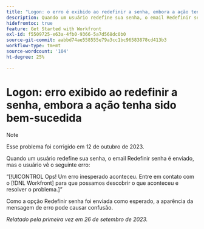 ```yaml
---
title: "Logon: o erro é exibido ao redefinir a senha, embora a ação tenha sido bem-sucedida"
description: Quando um usuário redefine sua senha, o email Redefinir senha é enviado, mas o usuário vê um erro.
hidefromtoc: true
feature: Get Started with Workfront
exl-id: f5509725-e63a-4fb0-9366-5a7d568dc0b0
source-git-commit: aabbd74ae558555e79a3cc1bc96583878cd413b3
workflow-type: tm+mt
source-wordcount: '104'
ht-degree: 25%

---
```


# Logon: erro exibido ao redefinir a senha, embora a ação tenha sido bem-sucedida

>[!NOTE]
>
>Esse problema foi corrigido em 12 de outubro de 2023.

Quando um usuário redefine sua senha, o email Redefinir senha é enviado, mas o usuário vê o seguinte erro:

“[!UICONTROL Ops! Um erro inesperado aconteceu. Entre em contato com o [!DNL Workfront] para que possamos descobrir o que aconteceu e resolver o problema.]”

Como a opção Redefinir senha foi enviada como esperado, a aparência da mensagem de erro pode causar confusão.

_Relatado pela primeira vez em 26 de setembro de 2023._
